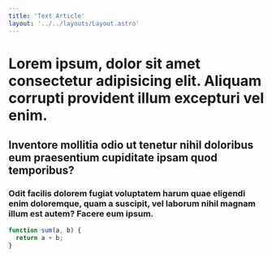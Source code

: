 ```yaml
---
title: 'Text Article'
layout: '../../layouts/Layout.astro'
---
```


# Lorem ipsum, dolor sit amet consectetur adipisicing elit. Aliquam corrupti provident illum excepturi vel enim.

## Inventore mollitia odio ut tenetur nihil doloribus eum praesentium cupiditate ipsam quod temporibus?

### Odit facilis dolorem fugiat voluptatem harum quae eligendi enim doloremque, quam a suscipit, vel laborum nihil magnam illum est autem? Facere eum ipsum.

```javascript
function sum(a, b) {
  return a + b;
}
```
